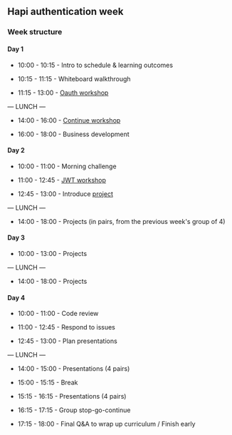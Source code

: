 ## Hapi authentication week

### Week structure

#### Day 1

+ 10:00 - 10:15 - Intro to schedule & learning outcomes

+ 10:15 - 11:15 - Whiteboard walkthrough

+ 11:15 - 13:00 - [Oauth workshop](https://github.com/foundersandcoders/oauth)

— LUNCH —

+ 14:00 - 16:00 - [Continue workshop](https://github.com/foundersandcoders/oauth)

+ 16:00 - 18:00 - Business development

#### Day 2

+ 10:00 - 11:00 - Morning challenge

+ 11:00 - 12:45 - [JWT workshop](https://github.com/denesnori/fac10_jwt_workshop)

+ 12:45 - 13:00 - Introduce [project](./project.md)

— LUNCH —

+ 14:00 - 18:00 - Projects (in pairs, from the previous week's group of 4)

#### Day 3

+ 10:00 - 13:00 - Projects

— LUNCH —

+ 14:00 - 18:00 - Projects

#### Day 4
+ 10:00 - 11:00 - Code review

+ 11:00 - 12:45 - Respond to issues

+ 12:45 - 13:00 - Plan presentations

— LUNCH —

+ 14:00 - 15:00 - Presentations (4 pairs)

+ 15:00 - 15:15 - Break

+ 15:15 - 16:15 - Presentations (4 pairs)

+ 16:15 - 17:15 - Group stop-go-continue

+ 17:15 - 18:00 - Final Q&A to wrap up curriculum / Finish early
